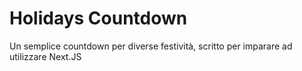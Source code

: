 # Holidays Countdown

Un semplice countdown per diverse festività, scritto per imparare ad utilizzare Next.JS 
